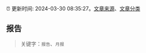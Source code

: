 :alarm_clock: 更新时间: 2024-03-30 08:35:27。[文章来源](/README.md)、[文章分类](/TAGS.md)

## 报告


> 关键字：`报告`、`月报`



